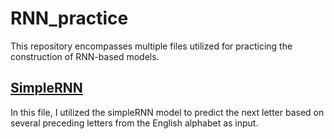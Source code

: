 # RNN_practice
This repository encompasses multiple files utilized for practicing the construction of RNN-based models.

## [SimpleRNN](SimpleRNN.ipynb)
In this file, I utilized the simpleRNN model to predict the next letter based on several preceding letters from the English alphabet as input.
